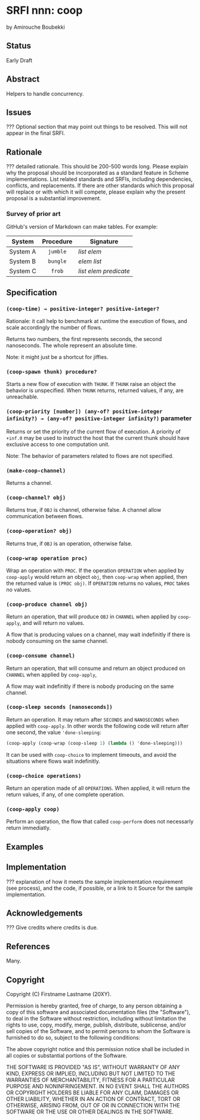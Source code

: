 # SRFI nnn: coop

by Amirouche Boubekki

## Status

Early Draft

## Abstract

Helpers to handle concurrency.

## Issues

??? Optional section that may point out things to be resolved. This
will not appear in the final SRFI.

## Rationale

??? detailed rationale. This should be 200-500 words long. Please
explain why the proposal should be incorporated as a standard feature
in Scheme implementations. List related standards and SRFIs, including
dependencies, conflicts, and replacements. If there are other
standards which this proposal will replace or with which it will
compete, please explain why the present proposal is a substantial
improvement.

### Survey of prior art

GitHub's version of Markdown can make tables. For example:

| System        | Procedure | Signature                 |
| ------------- |:---------:| ------------------------- |
| System A      | `jumble`  | _list_ _elem_             |
| System B      | `bungle`  | _elem_ _list_             |
| System C      | `frob`    | _list_ _elem_ _predicate_ |

## Specification

### `(coop-time) → positive-integer? positive-integer?`

Rationale: it call help to benchmark at runtime the execution of
flows, and scale accordingly the number of flows.

Returns two numbers, the first represents seconds, the second
nanoseconds. The whole represent an absolute time.

Note: it might just be a shortcut for jiffies.

### `(coop-spawn thunk) procedure?`

Starts a new flow of execution with `THUNK`. If `THUNK` raise an
object the behavior is unspecified.  When `THUNK` returns, returned
values, if any, are unreachable.

### `(coop-priority [number]) (any-of? positive-integer infinity?) → (any-of? positive-integer infinity?)` parameter

Returns or set the priority of the current flow of execution. A
priority of `+inf.0` may be used to instruct the host that the current
thunk should have exclusive access to one computation unit.

Note: The behavior of parameters related to flows are not specified.

### `(make-coop-channel)`

Returns a channel.

### `(coop-channel? obj)`

Returns true, if `OBJ` is channel, otherwise false. A channel allow
communication between flows.

### `(coop-operation? obj)`

Returns true, if `OBJ` is an operation, otherwise false.

### `(coop-wrap operation proc)`

Wrap an operation with `PROC`. If the operation `OPERATION` when
applied by `coop-apply` would return an object `obj`, then `coop-wrap`
when applied, then the returned value is `(PROC obj)`. If `OPERATION`
returns no values, `PROC` takes no values.

### `(coop-produce channel obj)`

Return an operation, that will produce `OBJ` in `CHANNEL` when applied by
`coop-apply`, and will return no values.

A flow that is producing values on a channel, may wait indefinitly if
there is nobody consuming on the same channel.

### `(coop-consume channel)`

Return an operation, that will consume and return an object produced
on `CHANNEL` when applied by `coop-apply`,

A flow may wait indefinitly if there is nobody producing on the same
channel.

### `(coop-sleep seconds [nanoseconds])`

Return an operation. It may return after `SECONDS` and `NANOSECONDS`
when applied with `coop-apply`. In other words the following code
will return after one second, the value `'done-sleeping`:

```scheme
(coop-apply (coop-wrap (coop-sleep 1) (lambda () 'done-sleeping)))
```

It can be used with `coop-choice` to implement timeouts, and avoid the
situations where flows wait indefinitly.

### `(coop-choice operations)`

Return an operation made of all `OPERATIONS`. When applied, it will
return the return values, if any, of one complete operation.

### `(coop-apply coop)`

Perform an operation, the flow that called `coop-perform` does not
necessarly return immediatly.

## Examples

## Implementation

??? explanation of how it meets the sample implementation requirement
(see process), and the code, if possible, or a link to it Source for
the sample implementation.

## Acknowledgements

??? Give credits where credits is due.

## References

Many.

## Copyright

Copyright (C) Firstname Lastname (20XY).

Permission is hereby granted, free of charge, to any person obtaining
a copy of this software and associated documentation files (the
"Software"), to deal in the Software without restriction, including
without limitation the rights to use, copy, modify, merge, publish,
distribute, sublicense, and/or sell copies of the Software, and to
permit persons to whom the Software is furnished to do so, subject to
the following conditions:

The above copyright notice and this permission notice shall be
included in all copies or substantial portions of the Software.

THE SOFTWARE IS PROVIDED "AS IS", WITHOUT WARRANTY OF ANY KIND,
EXPRESS OR IMPLIED, INCLUDING BUT NOT LIMITED TO THE WARRANTIES OF
MERCHANTABILITY, FITNESS FOR A PARTICULAR PURPOSE AND
NONINFRINGEMENT. IN NO EVENT SHALL THE AUTHORS OR COPYRIGHT HOLDERS BE
LIABLE FOR ANY CLAIM, DAMAGES OR OTHER LIABILITY, WHETHER IN AN ACTION
OF CONTRACT, TORT OR OTHERWISE, ARISING FROM, OUT OF OR IN CONNECTION
WITH THE SOFTWARE OR THE USE OR OTHER DEALINGS IN THE SOFTWARE.

